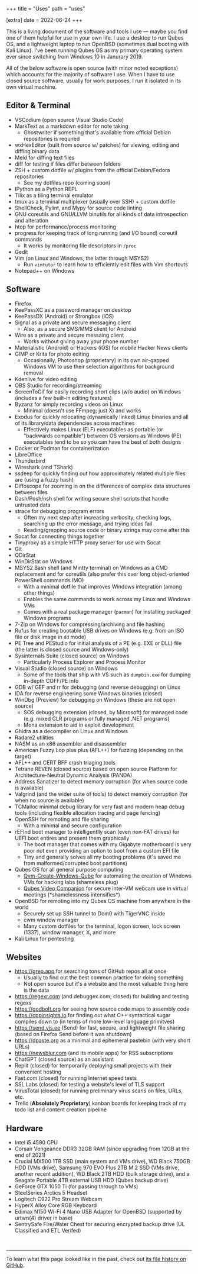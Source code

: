 +++
title = "Uses"
path = "uses"

[extra]
date = 2022-06-24
+++

This is a living document of the software and tools I use — maybe you find one of them helpful for use in your own life. I use a desktop to run Qubes OS, and a lightweight laptop to run OpenBSD (sometimes dual booting with Kali Linux). I've been running Qubes OS as my primary operating system ever since switching from Windows 10 in Janurary 2019.

All of the below software is open source (with minor noted exceptions) which accounts for the majority of software I use. When I have to use closed source software, usually for work purposes, I run it isolated in its own virtual machine.

## Editor & Terminal

- VSCodium (open source Visual Studio Code)
- MarkText as a markdown editor for note taking
  - Ghostwriter if something that's available from official Debian repositories is required
- wxHexEditor (built from source w/ patches) for viewing, editing and diffing binary data
- Meld for diffing text files
- diff for testing if files differ between folders
- ZSH + custom dotfile w/ plugins from the official Debian/Fedora repositories
  - See my dotfiles repo (coming soon)
- IPython as a Python REPL
- Tilix as a tiling terminal emulator
- tmux as a terminal multiplexer (usually over SSH) + custom dotfile
- ShellCheck, Pylint, and Mypy for source code linting
- GNU coreutils and GNU/LLVM binutils for all kinds of data introspection and alteration
- htop for performance/process monitoring
- progress for keeping track of long running (and I/O bound) coreutil commands
  - It works by monitoring file descriptors in `/proc`
- Gedit
- Vim (on Linux and Windows, the latter through MSYS2)
  - Run `vimtutor` to learn how to efficiently edit files with Vim shortcuts
- Notepad++ on Windows

## Software

- Firefox
- KeePassXC as a password manager on desktop
- KeePassDX (Android) or Strongbox (iOS)
- Signal as a private and secure messaging client
  - Also, as a secure SMS/MMS client for Android
- Wire as a private and secure messaing client
  - Works without giving away your phone number
- Materialistic (Android) or Hackers (iOS) for mobile Hacker News clients
- GIMP or Krita for photo editing
  - Occasionally, Photoshop (proprietary) in its own air-gapped Windows VM to use their selection algorithms for background removal
- Kdenlive for video editing
- OBS Studio for recording/streaming
- ScreenToGif for easily recording short clips (w/o audio) on Windows (includes a few built-in editing features)
- Byzanz for simply recording videos on Linux
  - Minimal (doesn't use FFmpeg; just X) and works
- Exodus for quickly relocating (dynamically linked) Linux binaries and all of its library/data dependencies across machines
  - Effectively makes Linux (ELF) executables as portable (or "backwards compatible") between OS versions as Windows (PE) executables tend to be so you can have the best of both designs
- Docker or Podman for containerization
- LibreOffice
- Thunderbird
- Wireshark (and TShark)
- ssdeep for quickly finding out how approximately related multiple files are (using a fuzzy hash)
- Diffoscope for zooming in on the differences of complex data structures between files
- Dash/Posh/nsh shell for writing secure shell scripts that handle untrusted data
- strace for debugging program errors
  - Often my next step after increasing verbosity, checking logs, searching up the error message, and trying ideas fail
  - Reading/grepping source code or binary strings may come after this
- Socat for connecting things together
- Tinyproxy as a simple HTTP proxy server for use with Socat
- Git
- QDirStat
- WinDirStat on Windows
- MSYS2 Bash shell (and Mintty terminal) on Windows as a CMD replacement and for coreutils (also prefer this over long object-oriented PowerShell commands IMO)
  - With a minimal dotfile that improves Windows integration (among other things)
  - Enables the same commands to work across my Linux and Windows VMs
  - Comes with a real package manager (`pacman`) for installing packaged Windows programs
- 7-Zip on Windows for compressing/archiving and file hashing
- Rufus for creating bootable USB drives on Windows (e.g. from an ISO file or disk image in `dd` mode)
- PE Tree and PEStudio for initial analysis of a PE (e.g. EXE or DLL) file (the latter is closed source and Windows-only)
- Sysinternals Suite (closed source) on Windows
  - Particularly Process Explorer and Process Monitor
- Visual Studio (closed source) on Windows
  - Some of the tools that ship with VS such as `dumpbin.exe` for dumping in-depth COFF/PE info
- GDB w/ GEF and rr for debugging (and reverse debugging) on Linux
- IDA for reverse engineering some Windows binaries (closed)
- WinDbg (Preview) for debugging on Windows (these are not open source)
  - SOS debugging extension (closed, by Microsoft) for managed code (e.g. mixed CLR programs or fully managed .NET programs)
  - Mona extension to aid in exploit development
- Ghidra as a decompiler on Linux and Windows
- Radare2 utilities
- NASM as an x86 assembler and disassembler
- American Fuzzy Lop plus plus (AFL++) for fuzzing (depending on the target)
- AFL++ and CERT BFF crash triaging tools
- Tetrane REVEN (closed source) based on open source Platform for Architecture-Neutral Dynamic Analysis (PANDA)
- Address Sanatizer to detect memory corruption (for when source code is available)
- Valgrind (and the wider suite of tools) to detect memory corruption (for when no source is available)
- TCMalloc minimal debug library for very fast and modern heap debug tools (including flexible allocation tracing and page fencing)
- OpenSSH for remoting and file sharing
  - With a minimal and secure configuration
- rEFInd boot manager to intelligentlly scan (even non-FAT drives) for UEFI boot entires and present them graphically
  - The boot manager that comes with my Gigabyte motherboard is very poor not even providing an option to boot from a custom EFI file
  - Tiny and generally solves all my booting problems (it's saved me from malformed/corrupted boot partitions)
- Qubes OS for all general purpose computing
  - <a href="https://github.com/ElliotKillick/qvm-create-windows-qube" target="_blank">Qvm-Create-Windows-Qube</a> for automating the creation of Windows VMs for hacking labs (shameless plug)
  - <a href="https://github.com/ElliotKillick/qubes-video-companion" target="_blank">Qubes Video Companion</a> for secure inter-VM webcam use in virtual meetings (\*shamelessness intensifies\*)
- OpenBSD for remoting into my Qubes OS machine from anywhere in the world
  - Securely set up SSH tunnel to Dom0 with TigerVNC inside
  - cwm window manager
  - Many custom dotfiles for the terminal, logon screen, lock screen (1337), window manager, X, and more
- Kali Linux for pentesting

## Websites

- https://grep.app for searching tons of GitHub repos all at once
  - Usually to find out the best common practice for doing something
  - Not open source but it's a website and the most valuable thing here is the data
- https://regexr.com (and debuggex.com; closed) for building and testing regexs
- https://godbolt.org for seeing how source code maps to assembly code
- https://cppinsights.io for finding out what C++ syntactical sugar compiles down to (in terms of more low-level language primitves)
- https://send.vis.ee (Send) for fast, secure, and lightweight file sharing (based on Firefox Send before it was shutdown)
- https://dpaste.org as a minimal and ephemeral pastebin (with very short URLs)
- https://newsblur.com (and its mobile apps) for RSS subscriptions
- ChatGPT (closed source) as an assistant
- Replit (closed) for temporarily deploying small projects with their convenient hosting
- Fast.com (closed) for running Internet speed tests
- SSL Labs (closed) for testing a website's level of TLS support
- VirusTotal (closed) for running preliminary virus scans on files, URLs, etc.
- Trello (**Absolutely Proprietary**) kanban boards for keeping track of my todo list and content creation pipeline

## Hardware

- Intel i5 4590 CPU
- Corsair Vengeance DDR3 32GB RAM (since upgrading from 12GB at the end of 2021)
- Crucial MX500 1TB SSD (main system and VMs drive), WD Black 750GB HDD (VMs drive), Samsung 970 EVO Plus 2TB M.2 SSD (VMs drive, another recent addition), WD Black 2TB HDD (bulk storage drive), and a Seagate Portable 4TB external USB HDD (Qubes backup drive)
- GeForce GTX 1050 Ti (for passing through to VMs)
- SteelSeries Arctics 5 Headset
- Logitech C922 Pro Stream Webcam
- HyperX Alloy Core RGB Keyboard
- Edimax N150 Wi-Fi 4 Nano USB Adapter for OpenBSD (supported by urtwn(4) driver in base)
- SentrySafe Fire/Water Chest for securing encrypted backup drive (UL Classified and ETL Verifed)

<br />

---

To learn what this page looked like in the past, check out <a href="https://github.com/ElliotKillick/elliotonsecurity.com/commits/main/content/uses/_index.md" target="_blank">its file history on GitHub</a>.
